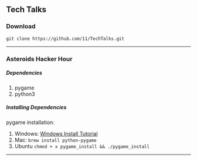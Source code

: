 ## Tech Talks


### Download
`git clone https://github.com/11/TechTalks.git`


---

### Asteroids Hacker Hour

##### Dependencies
1. pygame
2. python3

##### Installing Dependencies
pygame installation: 
1. Windows: [Windows Install Tutorial](https://www.webucator.com/blog/2015/03/installing-the-windows-64-bit-version-of-pygame/)
2. Mac: `brew install python-pygame`
3. Ubuntu `chmod + x pygame_install && ./pygame_install`

---



